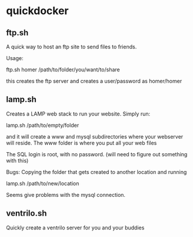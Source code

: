 # quickdocker

## ftp.sh

A quick way to host an ftp site to send files to friends.

Usage:

ftp.sh homer /path/to/folder/you/want/to/share

this creates the ftp server and creates a user/password as homer/homer

## lamp.sh

Creates a LAMP web stack to run your website. Simply run:

lamp.sh /path/to/empty/folder

and it will create a www and mysql subdirectories where your webserver will reside.  The www folder is where you put all your web files

The SQL login is root, with no password. (will need to figure out something with this)

Bugs:
Copying the folder that gets created to another location and running 

lamp.sh /path/to/new/location

Seems give problems with the mysql connection.


## ventrilo.sh

Quickly create a ventrilo server for you and your buddies
